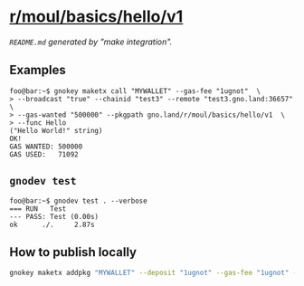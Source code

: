 # [r/moul/basics/hello/v1](https://test3.gno.land/r/moul/basics/hello/v1)
_`README.md` generated by "make integration"._

## Examples

```console
foo@bar:~$ gnokey maketx call "MYWALLET" --gas-fee "1ugnot"  \
> --broadcast "true" --chainid "test3" --remote "test3.gno.land:36657"  \
> --gas-wanted "500000" --pkgpath gno.land/r/moul/basics/hello/v1  \
> --func Hello
("Hello World!" string)
OK!
GAS WANTED: 500000
GAS USED:   71092
```

## `gnodev test`

```console
foo@bar:~$ gnodev test . --verbose
=== RUN   Test
--- PASS: Test (0.00s)
ok      ./. 	2.87s
```

## How to publish locally

```sh
gnokey maketx addpkg "MYWALLET" --deposit "1ugnot" --gas-fee "1ugnot" --gas-wanted "5000000" --broadcast "true" --remote "localhost:26657" --chainid "dev" --pkgpath "gno.land/r/moul/basics/hello/v1" --pkgdir "."
```

